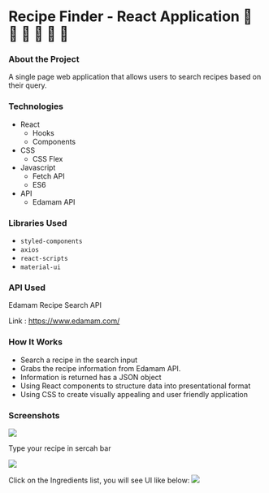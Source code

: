 # Recipe Finder - React Application   :peach: :ramen: :fork_and_knife: :cherries: :pizza: :green_apple:

### About the Project
A single page web application that allows users to search recipes based on their query.

### Technologies

- React
  - Hooks
  - Components
- CSS
  - CSS Flex
- Javascript
  - Fetch API
  - ES6
- API
  - Edamam API

### Libraries Used

* `styled-components`
* `axios`
* `react-scripts`
* `material-ui`

### API Used
Edamam Recipe Search API

Link : https://www.edamam.com/

### How It Works

- Search a recipe in the search input
- Grabs the recipe information from Edamam API.
- Information is returned has a JSON object
- Using React components to structure data into presentational format
- Using CSS to create visually appealing and user friendly application


### Screenshots

<img  src="https://github.com/khushi-purwar/Web-dev-mini-projects/blob/dev-khushi/recipe-finder/screenshot/ss1.png" />

Type your recipe in sercah bar

<img src="https://github.com/khushi-purwar/Web-dev-mini-projects/blob/dev-khushi/recipe-finder/screenshot/ss2.png" />

Click on the Ingredients list, you will see UI like below:
<img src="https://github.com/khushi-purwar/Web-dev-mini-projects/blob/dev-khushi/recipe-finder/screenshot/ss3.png" />
